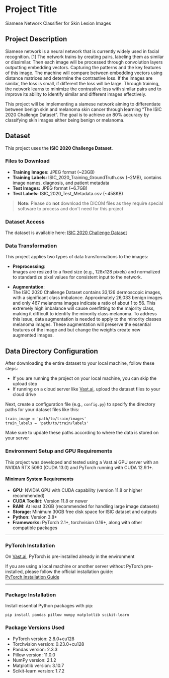 # Project Title
Siamese Network Classifier for Skin Lesion Images

## Project Description
Siamese network is a neural network that is currently widely used in facial recognition. [1] The network trains by creating pairs, labeling them as similar or dissimilar. Then each image will be processed through convolution layers outputting embedding vectors. Capturing the patterns and the key features of this image. The machine will compare between embedding vectors using distance matrices and determine the contrastive loss. If the images are similar, the loss is small, if different the loss will be large. Through training, the network learns to minimize the contrastive loss with similar pairs and to improve its ability to identify similar and different images effectively. 

This project will be implementing a siamese network aiming to differentiate between benign skin and melanoma skin cancer through learning “The ISIC 2020 Challenge Dataset”. The goal is to achieve an 80% accuracy by classifying skin images either being benign or melanoma.

## Dataset

This project uses the **ISIC 2020 Challenge Dataset**.

### Files to Download

- **Training Images:** JPEG format (~23GB)  
- **Training Labels:** ISIC_2020_Training_GroundTruth.csv (~2MB), contains image names, diagnosis, and patient metadata  
- **Test Images:** JPEG format (~6.7GB)  
- **Test Labels:** ISIC_2020_Test_Metadata.csv (~458KB)

> **Note:** Please do **not** download the DICOM files as they require special software to process and don't need for this project

### Dataset Access
The dataset is available here: [ISIC 2020 Challenge Dataset](https://challenge2020.isic-archive.com/)

### Data Transformation

This project applies two types of data transformations to the images:

- **Preprocessing**:  
  Images are resized to a fixed size (e.g., 128x128 pixels) and normalized to standardize pixel values for consistent input to the network.

- **Augmentation**:  
  The ISIC 2020 Challenge Dataset contains 33,126 dermoscopic images, with a significant class imbalance. Approximately 26,033 benign images and only 467 melanoma images indicate a ratio of about 1 to 56. This extremely high imbalance will cause overfitting to the majority class, making it difficult to identify the minority class melanoma. To address this issue, data augmentation is needed to apply to the minority classes melanoma images. These augmentation will preserve the essential features of the image and but change the weights create new augmented images. 

## Data Directory Configuration
After downloading the entire dataset to your local machine, follow these steps:

- If you are running the project on your local machine, you can skip the upload step
- If running on a cloud server like [Vast.ai](http://vast.ai), upload the dataset files to your cloud drive

Next, create a configuration file (e.g., `config.py`) to specify the directory paths for your dataset files like this:
```
train_image = 'path/to/train/images'
train_labels = 'path/to/train/labels'
```
Make sure to update these paths according to where the data is stored on your server


### Environment Setup and GPU Requirements

This project was developed and tested using a Vast.ai GPU server with an NVIDIA RTX 5090 (CUDA 13.0) and PyTorch running with CUDA 12.9.1+.

#### Minimum System Requirements
- **GPU:** NVIDIA GPU with CUDA capability (version 11.8 or higher recommended)  
- **CUDA Toolkit:** Version 11.8 or newer  
- **RAM:** At least 32GB (recommended for handling large image datasets)  
- **Storage:** Minimum 30GB free disk space for ISIC dataset and outputs  
- **Python:** Version 3.8+  
- **Frameworks:** PyTorch 2.1+, torchvision 0.16+, along with other compatible packages  

---

### PyTorch Installation

On [Vast.ai](http://vast.ai), PyTorch is pre-installed already in the environment 

If you are using a local machine or another server without PyTorch pre-installed, please follow the official installation guide:  
[PyTorch Installation Guide](https://pytorch.org/get-started/locally/)

---

### Package Installation

Install essential Python packages with pip:
```
pip install pandas pillow numpy matplotlib scikit-learn
```

### Package Versions Used

- PyTorch version: 2.8.0+cu128  
- Torchvision version: 0.23.0+cu128  
- Pandas version: 2.3.3  
- Pillow version: 11.0.0  
- NumPy version: 2.1.2  
- Matplotlib version: 3.10.7  
- Scikit-learn version: 1.7.2  





